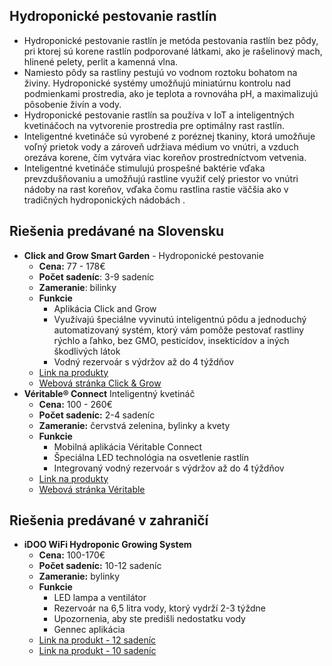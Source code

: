 ## Hydroponické pestovanie rastlín
- Hydroponické pestovanie rastlín je metóda pestovania rastlín bez pôdy, pri ktorej sú korene rastlín podporované látkami, ako je rašelinový mach, hlinené pelety, perlit a kamenná vlna. 
- Namiesto pôdy sa rastliny pestujú vo vodnom roztoku bohatom na živiny. Hydroponické systémy umožňujú miniatúrnu kontrolu nad podmienkami prostredia, ako je teplota a rovnováha pH, a maximalizujú pôsobenie živín a vody. 
- Hydroponické pestovanie rastlín sa používa v IoT a inteligentných kvetináčoch na vytvorenie prostredia pre optimálny rast rastlín. 
- Inteligentné kvetináče sú vyrobené z poréznej tkaniny, ktorá umožňuje voľný prietok vody a zároveň udržiava médium vo vnútri, a vzduch orezáva korene, čím vytvára viac koreňov prostredníctvom vetvenia. 
- Inteligentné kvetináče stimulujú prospešné baktérie vďaka prevzdušňovaniu a umožňujú rastline využiť celý priestor vo vnútri nádoby na rast koreňov, vďaka čomu rastlina rastie väčšia ako v tradičných hydroponických nádobách .

## Riešenia predávané na Slovensku
- **Click and Grow Smart Garden** - Hydroponické pestovanie
	- **Cena:** 77 - 178€
	- **Počet sadeníc**: 3-9 sadeníc
	- **Zameranie**: bilinky
	- **Funkcie**
		- Aplikácia Click and Grow
		- Využívajú špeciálne vyvinutú inteligentnú pôdu a jednoduchý automatizovaný systém, ktorý vám pomôže pestovať rastliny rýchlo a ľahko, bez GMO, pesticídov, insekticídov a iných škodlivých látok
		- Vodný rezervoár s výdržov až do 4 týždňov
	- [Link na produkty](https://www.smartkvetinac.eu/click-and-grow/)
	- [Webová stránka Click & Grow](https://eu.clickandgrow.com/pages/technology)
- **Véritable® Connect** Inteligentný kvetináč
	- **Cena:** 100 - 260€
	- **Počet sadeníc:** 2-4 sadeníc
	- **Zameranie:** červstvá zelenina, bylinky a kvety
	- **Funkcie**
		- Mobilná aplikácia Véritable Connect
		- Špeciálna LED technológia na osvetlenie rastlín
		- Integrovaný vodný rezervoár s výdržov až do 4 týždňov
	- [Link na produkty](https://www.smartkvetinac.eu/veritable/)
	- [Webová stránka Véritable](https://www.veritable-potager.fr/en/content/15-techno)
## Riešenia predávané v zahraničí
- **iDOO WiFi Hydroponic Growing System**
	- **Cena:** 100-170€
	- **Počet sadeníc:** 10-12 sadeníc
	- **Zameranie:** bylinky
	- **Funkcie**
		- LED lampa a ventilátor
		- Rezervoár na 6,5 litra vody, ktorý vydrží 2-3 týždne
		- Upozornenia, aby ste predišli nedostatku vody
		- Gennec aplikácia
	- [Link na produkt - 12 sadeníc](https://www.amazon.de/-/en/Hydroponic-Growing-Container-Adjustable-Hydroponics/dp/B098B3DF8W?crid=S9GTN1R6UHCC&keywords=smart%2Bplant%2Bpot&qid=1697618396&sprefix=smart%2Bpot%2B%2Caps%2C102&sr=8-10&th=1)
	- [Link na produkt - 10 sadeníc](https://www.amazon.de/Hydroponic-Growing-Systems-Germination-Adjustable/dp/B09638W4BY?ref_=ast_sto_dp&th=1&psc=1)